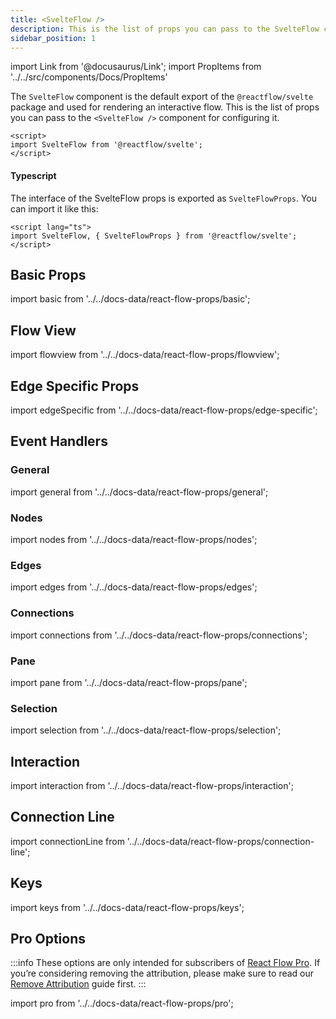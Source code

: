 ```yaml
---
title: <SvelteFlow />
description: This is the list of props you can pass to the SvelteFlow component.
sidebar_position: 1
---
```


import Link from '@docusaurus/Link';
import PropItems from '../../src/components/Docs/PropItems'

The `SvelteFlow` component is the default export of the `@reactflow/svelte` package and used for rendering an interactive flow. This is the list of props you can pass to the `<SvelteFlow />` component for configuring it.

```svelte
<script>
import SvelteFlow from '@reactflow/svelte';
</script>
```

#### Typescript

The interface of the SvelteFlow props is exported as `SvelteFlowProps`. You can import it like this:

```svelte
<script lang="ts">
import SvelteFlow, { SvelteFlowProps } from '@reactflow/svelte';
</script>
```

## Basic Props

import basic from '../../docs-data/react-flow-props/basic';

<PropItems props={basic} />

## Flow View

import flowview from '../../docs-data/react-flow-props/flowview';

<PropItems  props={flowview} />

## Edge Specific Props

import edgeSpecific from '../../docs-data/react-flow-props/edge-specific';

<PropItems  props={edgeSpecific} />

## Event Handlers

### General

import general from '../../docs-data/react-flow-props/general';

<PropItems props={general} />

### Nodes

import nodes from '../../docs-data/react-flow-props/nodes';

<PropItems  props={nodes} />

### Edges

import edges from '../../docs-data/react-flow-props/edges';

<PropItems props={edges} />

### Connections

import connections from '../../docs-data/react-flow-props/connections';

<PropItems props={connections} />

### Pane

import pane from '../../docs-data/react-flow-props/pane';

<PropItems  props={pane} />

### Selection

import selection from '../../docs-data/react-flow-props/selection';

<PropItems  props={selection} />

## Interaction

import interaction from '../../docs-data/react-flow-props/interaction';

<PropItems  props={interaction} />

## Connection Line

import connectionLine from '../../docs-data/react-flow-props/connection-line';

<PropItems  props={connectionLine} />

## Keys

import keys from '../../docs-data/react-flow-props/keys';

<PropItems props={keys} />

## Pro Options

:::info
These options are only intended for subscribers of [React Flow Pro](https://pro.reactflow.dev). If you’re considering removing the attribution, please make sure to read our [Remove Attribution](/docs/guides/remove-attribution) guide first.
:::

import pro from '../../docs-data/react-flow-props/pro';

<PropItems props={pro} />
